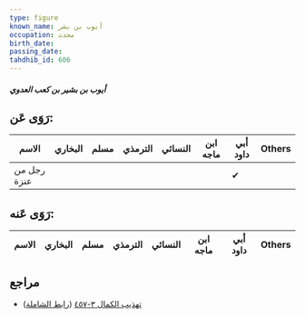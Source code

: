 ```yaml
---
type: figure
known_name: أيوب بن بشر
occupation: محدث
birth_date:
passing_date:
tahdhib_id: 606
---
```

##### أيوب بن بشير بن كعب العدوي

## رَوَى عَن:
| الاسم       | البخاري | مسلم | الترمذي | النسائي | ابن ماجه | أبي داود | Others |
| ----------- | ------- | ---- | ------- | ------- | -------- | -------- | ------ |
| رجل من عنزة |         |      |         |         |          | ✔        |        |
## رَوَى عَنه:
| الاسم | البخاري | مسلم | الترمذي | النسائي | ابن ماجه | أبي داود | Others |
| ----- | ------- | ---- | ------- | ------- | -------- | -------- | ------ |
## مراجع
- [تهذيب الكمال ٣-٤٥٧](obsidian://open?vault=Tahdhib-al-Kamal&file=Figures/٦٠٦-أيوب%20بن%20بشير%20بن%20كعب%20العدوي) ([رابط الشاملة](https://shamela.ws/book/3722/1471))